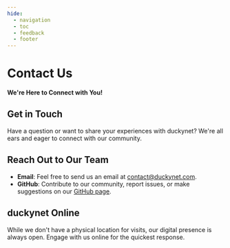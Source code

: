 ```yaml
---
hide:
  - navigation
  - toc
  - feedback
  - footer
---
```


# Contact Us

**We're Here to Connect with You!**

## Get in Touch

Have a question or want to share your experiences with duckynet? We're all ears and eager to connect with our community.

## Reach Out to Our Team

- **Email**: Feel free to send us an email at [contact@duckynet.com](mailto:contact@duckynet.com).
- **GitHub**: Contribute to our community, report issues, or make suggestions on our [GitHub page](https://github.com/duckynet).

## duckynet Online

While we don't have a physical location for visits, our digital presence is always open. Engage with us online for the quickest response.